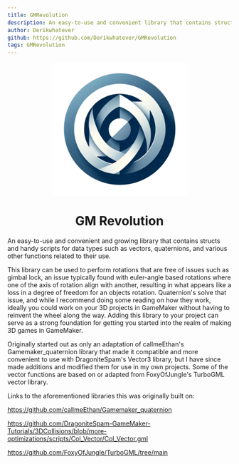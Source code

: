 ```yaml
---
title: GMRevolution
description: An easy-to-use and convenient library that contains structs and handy functions such as vectors, quaternions, and various other functions related to their use.
author: Derikwhatever
github: https://github.com/Derikwhatever/GMRevolution
tags: GMRevolution
---
```

<p align="center"><img src="https://github.com/Derikwhatever/GMRevolution/blob/main/logo.webp" style="display:block; margin:auto; width:300px"></p>
<h1 align="center">GM Revolution</h1>

An easy-to-use and convenient and growing library that contains structs and handy scripts for data types such as vectors, quaternions, and various other functions related to their use.

This library can be used to perform rotations that are free of issues such as gimbal lock, an issue typically found with euler-angle based rotations where one of the axis of rotation align with another, resulting in what appears like a loss in a degree of freedom for an objects rotation. Quaternion's solve that issue, and while I recommend doing some reading on how they work, ideally you could work on your 3D projects in GameMaker without having to reinvent the wheel along the way. Adding this library to your project can serve as a strong foundation for getting you started into the realm of making 3D games in GameMaker.

Originally started out as only an adaptation of callmeEthan's Gamemaker_quaternion library that made it compatible and more convenient to use with DragoniteSpam's Vector3 library, but I have since made additions and modified them for use in my own projects. Some of the vector functions are based on or adapted from FoxyOfJungle's TurboGML vector library.

Links to the aforementioned libraries this was originally built on:

https://github.com/callmeEthan/Gamemaker_quaternion

https://github.com/DragoniteSpam-GameMaker-Tutorials/3DCollisions/blob/more-optimizations/scripts/Col_Vector/Col_Vector.gml

https://github.com/FoxyOfJungle/TurboGML/tree/main

    